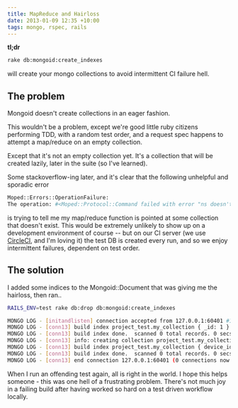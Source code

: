 ```yaml
---
title: MapReduce and Hairloss
date: 2013-01-09 12:35 +10:00
tags: mongo, rspec, rails
---
```

**tl;dr**

```sh
rake db:mongoid:create_indexes
```

will create your mongo collections to avoid intermittent CI failure hell.

## The problem
Mongoid doesn't create collections in an eager fashion.

This wouldn't be a problem, except we're good little ruby citizens performing TDD, with a random test order, and a request spec happens to attempt a map/reduce on an empty collection.

Except that it's not an empty collection yet. It's a collection that will be created lazily, later in the suite (so I've learned).

Some stackoverflow-ing later, and it's clear that the following unhelpful and sporadic error

```sh
Moped::Errors::OperationFailure:  
The operation: #<Moped::Protocol::Command failed with error "ns doesn't exist"  
```

is trying to tell me my map/reduce function is pointed at some collection that doesn't exist. This would be extremely unlikely to show up on a development environment of course -- but on our CI server (we use [CircleCI](https://circleci.com/), and I'm loving it) the test DB is created every run, and so we enjoy intermittent failures, dependent on test order.

## The solution

I added some indices to the Mongoid::Document that was giving me the hairloss, then ran..

```sh
RAILS_ENV=test rake db:drop db:mongoid:create_indexes

MONGO LOG - [initandlisten] connection accepted from 127.0.0.1:60401 #13 (1 connection now open)  
MONGO LOG - [conn13] build index project_test.my_collection { _id: 1 }  
MONGO LOG - [conn13] build index done.  scanned 0 total records. 0 secs  
MONGO LOG - [conn13] info: creating collection project_test.my_collection on add index  
MONGO LOG - [conn13] build index project_test.my_collection { device_id: 1 } background  
MONGO LOG - [conn13] build index done.  scanned 0 total records. 0 secs  
MONGO LOG - [conn13] end connection 127.0.0.1:60401 (0 connections now open)  
```


When I run an offending test again, all is right in the world. I hope this helps someone - this was one hell of a frustrating problem. There's not much joy in a failing build after having worked so hard on a test driven workflow locally.
